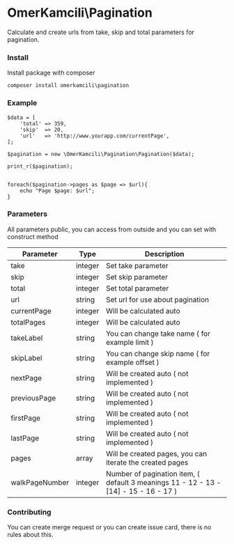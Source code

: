 # OmerKamcili\Pagination

Calculate and create urls from take, skip and total parameters for pagination.

### Install

Install package with composer

```
composer install omerkamcili\pagination
```

### Example
````
$data = [
    'total' => 359,
    'skip'  => 20,
    'url'   => 'http://www.yourapp.com/currentPage',
];

$pagination = new \OmerKamcili\Pagination\Pagination($data);

print_r($pagination);


foreach($pagination->pages as $page => $url){
    echo "Page $page: $url"; 
}

````

### Parameters

All parameters public, you can access from outside and you can set with construct method

Parameter       | Type          |    Description
--------------- | --------------|-----------------
take            | integer       | Set take parameter
skip            | integer       | Set skip parameter
total           | integer       | Set total parameter
url             | string        | Set url for use about pagination
currentPage     | integer       | Will be calculated auto
totalPages      | integer       | Will be calculated auto
takeLabel       | string        | You can change take name ( for example limit )
skipLabel       | string        | You can change skip name ( for example offset )
nextPage        | string        | Will be created auto ( not implemented )
previousPage    | string        | Will be created auto ( not implemented )
firstPage       | string        | Will be created auto ( not implemented )
lastPage        | string        | Will be created auto ( not implemented )
pages           | array         | Will be created pages, you can iterate the created pages
walkPageNumber  | integer       | Number of pagination item, ( default 3 meanings 11 - 12 - 13 - [14] - 15 - 16 - 17 )

### Contributing

You can create merge request or you can create issue card, there is no rules about this.
